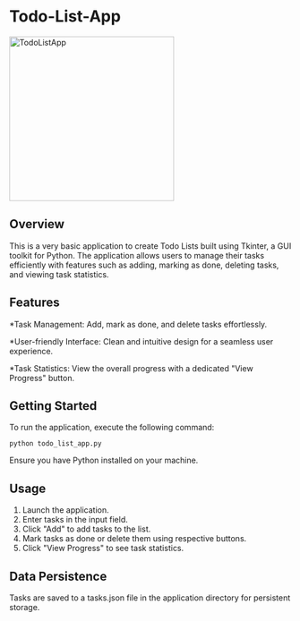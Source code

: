 # Todo-List-App

<img width="294" alt="TodoListApp" src="https://github.com/swchoubey/Todo-List-App/assets/97143500/5d7e8c94-5f20-4578-8594-cbb1cd8d37b1">


## Overview

This is a very basic application to create Todo Lists built using Tkinter, a GUI toolkit for Python. The application allows users to manage their tasks efficiently with features such as adding, marking as done, deleting tasks, and viewing task statistics.

## Features

*Task Management: Add, mark as done, and delete tasks effortlessly.

*User-friendly Interface: Clean and intuitive design for a seamless user experience.

*Task Statistics: View the overall progress with a dedicated "View Progress" button.

## Getting Started
To run the application, execute the following command:

`python todo_list_app.py`

Ensure you have Python installed on your machine.

## Usage
1. Launch the application.
2. Enter tasks in the input field.
3. Click "Add" to add tasks to the list.
4. Mark tasks as done or delete them using respective buttons.
5. Click "View Progress" to see task statistics.

## Data Persistence

Tasks are saved to a tasks.json file in the application directory for persistent storage.
